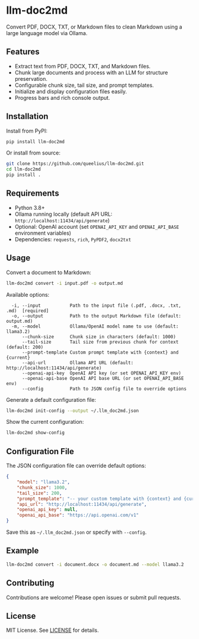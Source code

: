 # llm-doc2md

Convert PDF, DOCX, TXT, or Markdown files to clean Markdown using a large language model via Ollama.

## Features

- Extract text from PDF, DOCX, TXT, and Markdown files.
- Chunk large documents and process with an LLM for structure preservation.
- Configurable chunk size, tail size, and prompt templates.
- Initialize and display configuration files easily.
- Progress bars and rich console output.

## Installation

Install from PyPI:

```bash
pip install llm-doc2md
```

Or install from source:

```bash
git clone https://github.com/queelius/llm-doc2md.git
cd llm-doc2md
pip install .
```

## Requirements

- Python 3.8+
- Ollama running locally (default API URL: `http://localhost:11434/api/generate`)
- Optional: OpenAI account (set `OPENAI_API_KEY` and `OPENAI_API_BASE` environment variables)
- Dependencies: `requests`, `rich`, `PyPDF2`, `docx2txt`

## Usage

Convert a document to Markdown:

```bash
llm-doc2md convert -i input.pdf -o output.md
```

Available options:

```text
  -i, --input           Path to the input file (.pdf, .docx, .txt, .md)  [required]
  -o, --output          Path to the output Markdown file (default: output.md)
  -m, --model           Ollama/OpenAI model name to use (default: llama3.2)
      --chunk-size      Chunk size in characters (default: 1000)
      --tail-size       Tail size from previous chunk for context (default: 200)
      --prompt-template Custom prompt template with {context} and {current}
      --api-url         Ollama API URL (default: http://localhost:11434/api/generate)
      --openai-api-key  OpenAI API key (or set OPENAI_API_KEY env)
      --openai-api-base OpenAI API base URL (or set OPENAI_API_BASE env)
      --config          Path to JSON config file to override options
```  

Generate a default configuration file:

```bash
llm-doc2md init-config --output ~/.llm_doc2md.json
```

Show the current configuration:

```bash
llm-doc2md show-config
```

## Configuration File

The JSON configuration file can override default options:

```json
{
    "model": "llama3.2",
    "chunk_size": 1000,
    "tail_size": 200,
    "prompt_template": "-- your custom template with {context} and {current} --",
    "api_url": "http://localhost:11434/api/generate",
    "openai_api_key": null,
    "openai_api_base": "https://api.openai.com/v1"
}
```

Save this as `~/.llm_doc2md.json` or specify with `--config`.

## Example

```bash
llm-doc2md convert -i document.docx -o document.md --model llama3.2
```

## Contributing

Contributions are welcome! Please open issues or submit pull requests.

## License

MIT License. See [LICENSE](LICENSE) for details.
